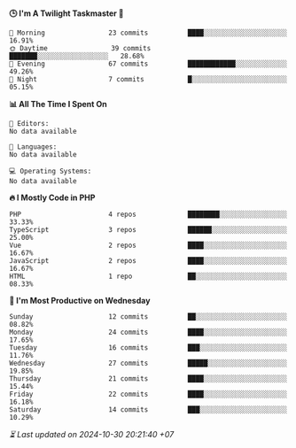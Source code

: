 <!--START_SECTION:readme-stats-->
**🕒 I'm A Twilight Taskmaster 🌆**

```text
🌅 Morning                23 commits          ████░░░░░░░░░░░░░░░░░░░░░   16.91%
🌞 Daytime                39 commits          ███████░░░░░░░░░░░░░░░░░░   28.68%
🌆 Evening                67 commits          ████████████░░░░░░░░░░░░░   49.26%
🌙 Night                  7 commits           █░░░░░░░░░░░░░░░░░░░░░░░░   05.15%
```

**📊 All The Time I Spent On**

```text
📝 Editors:
No data available

💬 Languages:
No data available

💻 Operating Systems:
No data available
```

**🔥 I Mostly Code in PHP**

```text
PHP                      4 repos             ████████░░░░░░░░░░░░░░░░░   33.33%
TypeScript               3 repos             ██████░░░░░░░░░░░░░░░░░░░   25.00%
Vue                      2 repos             ████░░░░░░░░░░░░░░░░░░░░░   16.67%
JavaScript               2 repos             ████░░░░░░░░░░░░░░░░░░░░░   16.67%
HTML                     1 repo              ██░░░░░░░░░░░░░░░░░░░░░░░   08.33%
```

**📅 I'm Most Productive on Wednesday**

```text
Sunday                   12 commits          ██░░░░░░░░░░░░░░░░░░░░░░░   08.82%
Monday                   24 commits          ████░░░░░░░░░░░░░░░░░░░░░   17.65%
Tuesday                  16 commits          ███░░░░░░░░░░░░░░░░░░░░░░   11.76%
Wednesday                27 commits          █████░░░░░░░░░░░░░░░░░░░░   19.85%
Thursday                 21 commits          ████░░░░░░░░░░░░░░░░░░░░░   15.44%
Friday                   22 commits          ████░░░░░░░░░░░░░░░░░░░░░   16.18%
Saturday                 14 commits          ███░░░░░░░░░░░░░░░░░░░░░░   10.29%
```



*⏳ Last updated on 2024-10-30 20:21:40 +07*
<!--END_SECTION:readme-stats-->
